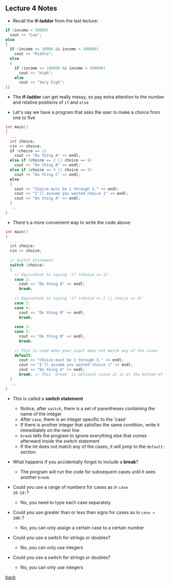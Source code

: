 ## Lecture 4 Notes

* Recall the <b>if-ladder</b> from the last lecture:


```cpp
if (income < 30000)
  cout << "Low";
else 
{
  if (income >= 30000 && income < 100000)
    cout << "Middle";
  else
  {
    if (income >= 100000 && income < 500000)
      cout << "High";
    else
      cout << "Very high";
}}
```

* The <b>if-ladder</b> can get really messy, so pay extra attention to the number and relative positions of <code>if</code> and <code>else</code>

* Let's say we have a program that asks the user to make a choice from one to five

 
```cpp
int main()
{
  ...
  int choice;
  cin >> choice;
  if (choice == 1)
    cout << "Do thing A" << endl;
  else if (choice == 2 || choice == 4)
    cout << "Do thing B" << endl;
  else if (choice == 3 || choice == 5)
    cout << "Do thing C" << endl;
  else
  {
    cout << "Choice must be 1 through 5." << endl;
    cout << "I'll assume you wanted choice 1" << endl;
    cout << "Do thing A" << endl;
  }
  ...
}
``` 

* There's a more convenient way to write the code above:


```cpp
int main()
{
  ...
  int choice;
  cin >> choice;
  
  // Switch Statement
  switch (choice)
  {
    // Equivalent to saying 'if (choice == 1)'
    case 1:
      cout << "Do thing A" << endl;
      break;
      
    // Equivalent to saying 'if (choice == 2 || choice == 4)'
    case 2:
    case 4:
      cout << "Do thing B" << endl;
      break;
      
    case 3:
    case 5:
      cout << "Do thing B" << endl;
      break;
      
    // This is used when your input does not match any of the cases
    default:
      cout << "Choice must be 1 through 5." << endl;
      cout << "I'll assume you wanted choice 1" << endl;
      cout << "Do thing A" << endl;
      break; // This 'break' is optional since it is at the bottom of the switch statement anyways
  }
  ...
}
``` 

- This is called a <b>switch statement</b>
  - Notice, after <code>switch</code>, there is a set of parentheses containing the name of the integer
  - After <code>case</code>, there is an integer specific to the 'case'
  - If there is another integer that satisfies the same condition, write it immediately on the next line
  - <code>break</code> tells the program to ignore everything else that comes afterward <i>inside</i> the switch statement
  - If the int does not match any of the cases, it will jump to the <code>default:</code> section</li>

- What happens if you accidentally forgot to include a <b>break</b>?
  - The program will run the code for subsequent cases until it sees another <code>break</code>

- Could you use a range of numbers for cases as in <code>case 10-19:</code>?
  - No, you need to type each case separately

- Could you use greater than or less than signs for cases as in <code>case > 100:</code>?
  - No, you can only assign a certain case to a certain number
  
- Could you use a switch for strings or doubles?
  - No, you can only use integers

- Could you use a switch for strings or doubles?
  - No, you can only use integers
   

[back](./)
